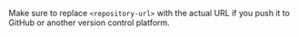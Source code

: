 
Make sure to replace `<repository-url>` with the actual URL if you push it to GitHub or another version control platform.
